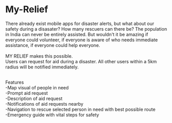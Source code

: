 # My-Relief

There already exist mobile apps for disaster alerts, but what about our safety during a disasater? How many rescuers can there be? The population in India can never be entirely assisted.
But wouldn't it be amazing if everyone could volunteer, if everyone is aware of who needs immediate assistance, if everyone could help everyone. <br />
<br />MY RELIEF makes this possible.
<br />Users can request for aid during a disaster. All other users within a 5km radius will be notified immediately. 

<br />Features
<br />-Map visual of people in need
<br />-Prompt aid request
<br />-Description of aid request
<br />-Notifications of aid requests nearby
<br />-Navigation to rescue selected person in need with best possible route
<br />-Emergency guide with vital steps for safety

